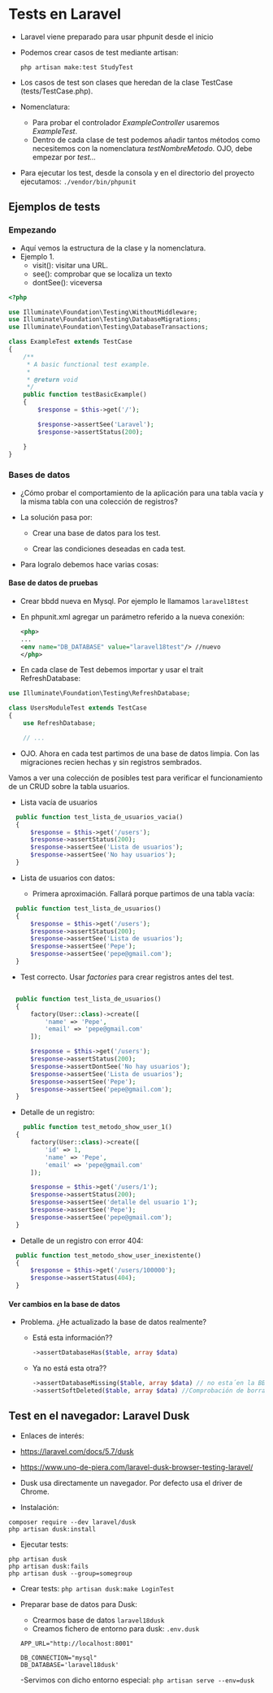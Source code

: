 # Tests en Laravel

* Laravel viene preparado para usar phpunit desde el inicio
* Podemos crear casos de test mediante artisan:

  `php artisan make:test StudyTest`

* Los casos de test son clases que heredan de la clase TestCase \(tests/TestCase.php\).

* Nomenclatura:

  * Para probar el controlador _ExampleController_ usaremos _ExampleTest_.
  * Dentro de cada clase de test podemos añadir tantos métodos como necesitemos con la nomenclatura _testNombreMetodo_. OJO, debe empezar por _test..._

* Para ejecutar los test, desde la consola y en el directorio del proyecto ejecutamos: `./vendor/bin/phpunit`

## Ejemplos de tests

### Empezando

* Aquí vemos la estructura de la clase y la nomenclatura.
* Ejemplo 1.
  * visit\(\): visitar una URL.
  * see\(\): comprobar que se localiza un texto
  * dontSee\(\): viceversa

```php
<?php

use Illuminate\Foundation\Testing\WithoutMiddleware;
use Illuminate\Foundation\Testing\DatabaseMigrations;
use Illuminate\Foundation\Testing\DatabaseTransactions;

class ExampleTest extends TestCase
{
    /**
     * A basic functional test example.
     *
     * @return void
     */
    public function testBasicExample()
    {
        $response = $this->get('/');

        $response->assertSee('Laravel');
        $response->assertStatus(200);

    }
}
```
### Bases de datos

* ¿Cómo probar el comportamiento de la aplicación para una tabla vacía y la misma tabla con una colección de registros?

* La solución pasa por:

  * Crear una base de datos para los test.

  * Crear las condiciones deseadas en cada test.

* Para logralo debemos hace varias cosas:

#### Base de datos de pruebas

* Crear bbdd nueva en Mysql. Por ejemplo le llamamos `laravel18test`


* En phpunit.xml agregar un parámetro referido a la nueva conexión:

  ```xml
  <php>
  ...
  <env name="DB_DATABASE" value="laravel18test"/> //nuevo
  </php>
  ```


* En cada clase de Test debemos importar y usar el trait RefreshDatabase:

```php
use Illuminate\Foundation\Testing\RefreshDatabase;

class UsersModuleTest extends TestCase
{
    use RefreshDatabase;

    // ...
```

* OJO. Ahora en cada test partimos de una base de datos limpia. Con las migraciones recien hechas y sin registros sembrados.

Vamos a ver una colección de posibles test para verificar el funcionamiento de un CRUD sobre la tabla usuarios.

* Lista vacía de usuarios

```php
  public function test_lista_de_usuarios_vacia()
  {
      $response = $this->get('/users');
      $response->assertStatus(200);
      $response->assertSee('Lista de usuarios');
      $response->assertSee('No hay usuarios');
  }
```

* Lista de usuarios con datos:

  * Primera aproximación. Fallará porque partimos de una tabla vacía:

```php
  public function test_lista_de_usuarios()
  {
      $response = $this->get('/users');
      $response->assertStatus(200);
      $response->assertSee('Lista de usuarios');
      $response->assertSee('Pepe');
      $response->assertSee('pepe@gmail.com');
  }
```

  * Test correcto. Usar _factories_ para crear registros antes del test.

```php

  public function test_lista_de_usuarios()
  {
      factory(User::class)->create([
          'name' => 'Pepe',
          'email' => 'pepe@gmail.com'
      ]);

      $response = $this->get('/users');
      $response->assertStatus(200);
      $response->assertDontSee('No hay usuarios');
      $response->assertSee('Lista de usuarios');
      $response->assertSee('Pepe');
      $response->assertSee('pepe@gmail.com');
  }

```

* Detalle de un registro:

```php
    public function test_metodo_show_user_1()
  {
      factory(User::class)->create([
          'id' => 1,
          'name' => 'Pepe',
          'email' => 'pepe@gmail.com'
      ]);

      $response = $this->get('/users/1');
      $response->assertStatus(200);
      $response->assertSee('detalle del usuario 1');
      $response->assertSee('Pepe');
      $response->assertSee('pepe@gmail.com');
  }

```

* Detalle de un registro con error 404:
```php
  public function test_metodo_show_user_inexistente()
  {
      $response = $this->get('/users/100000');
      $response->assertStatus(404);
  }
```

#### Ver cambios en la base de datos

* Problema. ¿He actualizado la base de datos realmente?

  * Está esta información??
    ```php
    ->assertDatabaseHas($table, array $data)
    ```
  * Ya no está esta otra??

    ```php
    ->assertDatabaseMissing($table, array $data) // no esta´en la BBDD
    ->assertSoftDeleted($table, array $data) //Comprobación de borrado "blando", no explicado.
    ```


## Test en el navegador: Laravel Dusk
- Enlaces de interés:
 - https://laravel.com/docs/5.7/dusk
 - https://www.uno-de-piera.com/laravel-dusk-browser-testing-laravel/

- Dusk usa directamente un navegador. Por defecto usa el driver de Chrome.

- Instalación:
 ```
 composer require --dev laravel/dusk
 php artisan dusk:install
 ```

- Ejecutar tests:
```
php artisan dusk
php artisan dusk:fails
php artisan dusk --group=somegroup
```

- Crear tests: `php artisan dusk:make LoginTest`

- Preparar base de datos para Dusk:
   - Crearmos base de datos `laravel18dusk`
   - Creamos fichero de entorno para dusk: `.env.dusk`
   ```
   APP_URL="http://localhost:8001"

   DB_CONNECTION="mysql"
   DB_DATABASE='laravel18dusk'
   ```

   -Servimos con dicho entorno especial: `php artisan serve --env=dusk`
